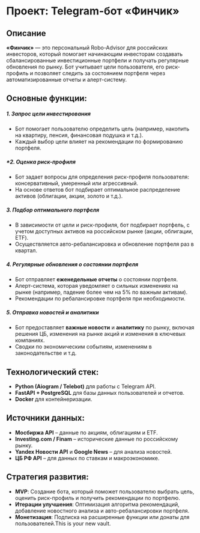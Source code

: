 # Проект: **Telegram-бот «Финчик»**

## Описание

**«Финчик»** — это персональный Robo-Advisor для российских инвесторов, который помогает начинающим инвесторам создавать сбалансированные инвестиционные портфели и получать регулярные обновления по рынку. Бот учитывает цели пользователя, его риск-профиль и позволяет следить за состоянием портфеля через автоматизированные отчеты и алерт-систему.

## Основные функции:

##### *1. Запрос цели инвестирования*

- Бот помогает пользователю определить цель (например, накопить на квартиру, пенсия, финансовая подушка и т.д.).
- Каждый выбор цели влияет на рекомендации по формированию портфеля.

##### *2. Оценка риск-профиля

- Бот задает вопросы для определения риск-профиля пользователя: консервативный, умеренный или агрессивный.
- На основе ответов бот подбирает оптимальное распределение активов (облигации, акции, золото и т.д.).

##### *3. Подбор оптимального портфеля*

- В зависимости от цели и риск-профиля, бот подбирает портфель, с учетом доступных активов на российском рынке (акции, облигации, ETF).
- Осуществляется авто-ребалансировка и обновление портфеля раз в квартал.

##### *4. Регулярные обновления о состоянии портфеля*

- Бот отправляет **еженедельные отчеты** о состоянии портфеля.
- Алерт-система, которая уведомляет о сильных изменениях на рынке (например, падение более чем на 5% по важным активам).
- Рекомендации по ребалансировке портфеля при необходимости.

##### *5. Отправка новостей и аналитики*

- Бот предоставляет **важные новости** и **аналитику** по рынку, включая решения ЦБ, изменения на рынке акций и изменения в ключевых компаниях.
- Сводки по экономическим событиям, изменениям в законодательстве и т.д.

## Технологический стек:

- **Python (Aiogram / Telebot)** для работы с Telegram API.
- **FastAPI + PostgreSQL** для базы данных пользователей и отчетов.
- **Docker** для контейнеризации.

## Источники данных:

- **Мосбиржа API** – данные по акциям, облигациям и ETF.
- **Investing.com / Finam** – исторические данные по российскому рынку.
- **Yandex Новости API** и **Google News** – для анализа новостей.
- **ЦБ РФ API** – для данных по ставкам и макроэкономике.

## Стратегия развития:

- **MVP**: Создание бота, который поможет пользователю выбрать цель, оценить риск-профиль и получить рекомендации по портфелю.
- **Итерации улучшения**: Оптимизация алгоритма рекомендаций, добавление новостного анализа и авто-ребалансировки портфеля.
- **Монетизация**: Подписка на расширенные функции или донаты для пользователей.This is your new vault.
